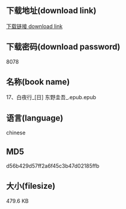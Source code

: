 ## 下载地址(download link)
[下载链接 download link](https://voluble-croquembouche-d321dc.netlify.app/?s=17%E3%80%81%E7%99%BD%E5%A4%9C%E8%A1%8C_%5B%E6%97%A5%5D+%E4%B8%9C%E9%87%8E%E5%9C%AD%E5%90%BE_.epub)

## 下载密码(download password)
8078

## 名称(book name)
17、白夜行_[日] 东野圭吾_.epub.epub

## 语言(language)
chinese

## MD5
d56b429d57ff2a6f45c3b47d02185ffb

## 大小(filesize)
479.6 KB
